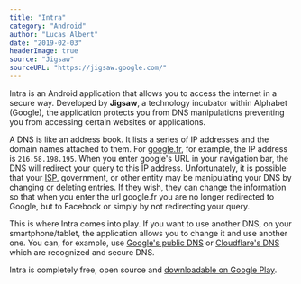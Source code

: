 ```yaml
---
title: "Intra"
category: "Android"
author: "Lucas Albert"
date: "2019-02-03"
headerImage: true
source: "Jigsaw"
sourceURL: "https://jigsaw.google.com/"
---
```


Intra is an Android application that allows you to access the internet in a secure way. Developed by **Jigsaw**, a technology incubator within Alphabet (Google), the application protects you from DNS manipulations preventing you from accessing certain websites or applications.

<!--more-->

A DNS is like an address book. It lists a series of IP addresses and the domain names attached to them. For [google.fr](https://google.com/), for example, the IP address is `216.58.198.195`. When you enter google's URL in your navigation bar, the DNS will redirect your query to this IP address. Unfortunately, it is possible that your [ISP](https://en.wikipedia.org/wiki/Internet_service_provider), government, or other entity may be manipulating your DNS by changing or deleting entries. If they wish, they can change the information so that when you enter the url google.fr you are no longer redirected to Google, but to Facebook or simply by not redirecting your query.

This is where Intra comes into play. If you want to use another DNS, on your smartphone/tablet, the application allows you to change it and use another one. You can, for example, use [Google's public DNS](https://developers.google.com/speed/public-dns/) or [Cloudflare's DNS](https://cloudflare-dns.com/) which are recognized and secure DNS.

Intra is completely free, open source and [downloadable on Google Play](https://play.google.com/store/apps/details?id=app.intra).
